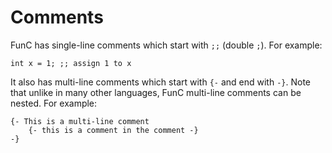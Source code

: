 # Comments
FunC has single-line comments which start with `;;` (double `;`). For example:
```func
int x = 1; ;; assign 1 to x
```

It also has multi-line comments which start with `{-` and end with `-}`. Note that unlike in many other languages, FunC multi-line comments can be nested. For example:
```func
{- This is a multi-line comment
    {- this is a comment in the comment -}
-}
```
